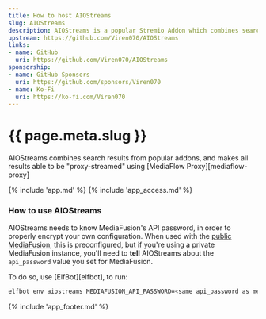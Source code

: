 ```yaml
---
title: How to host AIOStreams
slug: AIOStreams
description: AIOStreams is a popular Stremio Addon which combines search results from other addons
upstream: https://github.com/Viren070/AIOStreams
links:
- name: GitHub
  uri: https://github.com/Viren070/AIOStreams
sponsorship: 
- name: GitHub Sponsors
  uri: https://github.com/sponsors/Viren070
- name: Ko-Fi
  uri: https://ko-fi.com/Viren070
---
```


# {{ page.meta.slug }}

AIOStreams combines search results from popular addons, and makes all results able to be "proxy-streamed" using [MediaFlow Proxy][mediaflow-proxy]

{% include 'app.md' %}
{% include 'app_access.md' %}

### How to use AIOStreams

AIOStreams needs to know MediaFusion's API password, in order to properly encrypt your own configuration. When used with the [public MediaFusion](https://mediafusiono.elfhosted.com), this is preconfigured, but if you're using a private MediaFusion instance, you'll need to **tell** AIOStreams about the `api_password` value you set for MediaFusion.

To do so, use [ElfBot][elfbot], to run:

```bash
elfbot env aiostreams MEDIAFUSION_API_PASSWORD=<same api_password as mediafusion>
```

{% include 'app_footer.md' %}